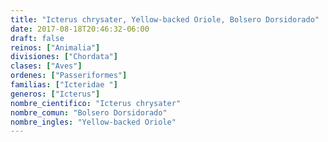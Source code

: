 ```yaml
---
title: "Icterus chrysater, Yellow-backed Oriole, Bolsero Dorsidorado"
date: 2017-08-18T20:46:32-06:00
draft: false
reinos: ["Animalia"]
divisiones: ["Chordata"]
clases: ["Aves"]
ordenes: ["Passeriformes"]
familias: ["Icteridae "]
generos: ["Icterus"]
nombre_cientifico: "Icterus chrysater"
nombre_comun: "Bolsero Dorsidorado"
nombre_ingles: "Yellow-backed Oriole"
---
```

